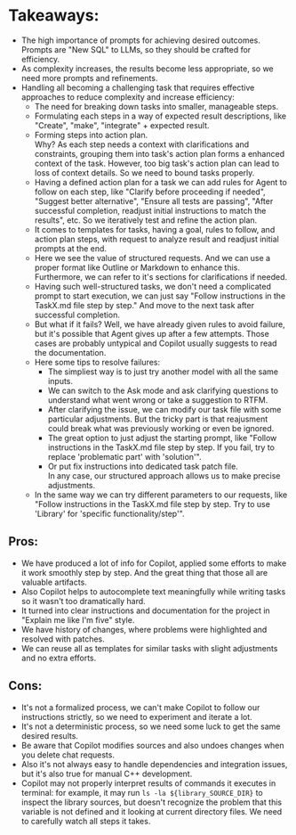 # Takeaways:  
* The high importance of prompts for achieving desired outcomes. Prompts are "New SQL" to LLMs, so they should be crafted for efficiency.  
* As complexity increases, the results become less appropriate, so we need more prompts and refinements.  
* Handling all becoming a challenging task that requires effective approaches to reduce complexity and increase efficiency:  
    - The need for breaking down tasks into smaller, manageable steps.  
    - Formulating each steps in a way of expected result descriptions, like "Create", "make", "integrate" + expected result.  
    - Forming steps into action plan.  
    Why? As each step needs a context with clarifications and constraints, grouping them into task's action plan forms a enhanced context of the task. However, too big task's action plan can lead to loss of context details. So we need to bound tasks properly.  
    - Having a defined action plan for a task we can add rules for Agent to follow on each step, like "Clarify before proceeding if needed", "Suggest better alternative", "Ensure all tests are passing", "After successful completion, readjust initial instructions to match the results", etc. So we iteratively test and refine the action plan.  
    - It comes to templates for tasks, having a goal, rules to follow, and action plan steps, with request to analyze result and readjust initial prompts at the end.  
    - Here we see the value of structured requests. And we can use a proper format like Outline or Markdown to enhance this. Furthermore, we can refer to it's sections for clarifications if needed.  
    - Having such well-structured tasks, we don't need a complicated prompt to start execution, we can just say "Follow instructions in the TaskX.md file step by step." And move to the next task after successful completion.  
    - But what if it fails? Well, we have already given rules to avoid failure, but it's possible that Agent gives up after a few attempts. Those cases are probably untypical and Copilot usually suggests to read the documentation.  
    - Here some tips to resolve failures:  
        - The simpliest way is to just try another model with all the same inputs.  
        - We can switch to the Ask mode and ask clarifying questions to understand what went wrong or take a suggestion to RTFM.  
        - After clarifying the issue, we can modify our task file with some particular adjustments. But the tricky part is that reajusment could break what was previously working or even be ignored.  
        - The great option to just adjust the starting prompt, like "Follow instructions in the TaskX.md file step by step. If you fail, try to replace 'problematic part' with 'solution'".  
        - Or put fix instructions into dedicated task patch file.  
        In any case, our structured approach allows us to make precise adjustments.  
    - In the same way we can try different parameters to our requests, like "Follow instructions in the TaskX.md file step by step. Try to use 'Library' for 'specific functionality/step'".  

## Pros:  
- We have produced a lot of info for Copilot, applied some efforts to make it work smoothly step by step. And the great thing that those all are valuable artifacts.  
- Also Copilot helps to autocomplete text meaningfully while writing tasks so it wasn't too dramatically hard.  
- It turned into clear instructions and documentation for the project in "Explain me like I'm five" style.  
- We have history of changes, where problems were highlighted and resolved with patches.  
- We can reuse all as templates for similar tasks with slight adjustments and no extra efforts.  

## Cons:  
- It's not a formalized process, we can't make Copilot to follow our instructions strictly, so we need to experiment and iterate a lot.  
- It's not a deterministic process, so we need some luck to get the same desired results.  
- Be aware that Copilot modifies sources and also undoes changes when you delete chat requests.  
- Also it's not always easy to handle dependencies and integration issues, but it's also true for manual C++ development.  
- Copilot may not properly interpret results of commands it executes in terminal: for example, it may run `ls -la ${library_SOURCE_DIR}` to inspect the library sources, but doesn't recognize the problem that this variable is not defined and it looking at current directory files. We need to carefully watch all steps it takes.  
